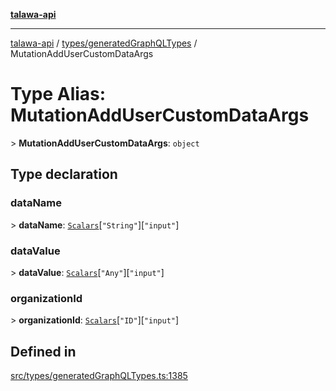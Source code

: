 [**talawa-api**](../../../README.md)

***

[talawa-api](../../../modules.md) / [types/generatedGraphQLTypes](../README.md) / MutationAddUserCustomDataArgs

# Type Alias: MutationAddUserCustomDataArgs

\> **MutationAddUserCustomDataArgs**: `object`

## Type declaration

### dataName

\> **dataName**: [`Scalars`](Scalars.md)\[`"String"`\]\[`"input"`\]

### dataValue

\> **dataValue**: [`Scalars`](Scalars.md)\[`"Any"`\]\[`"input"`\]

### organizationId

\> **organizationId**: [`Scalars`](Scalars.md)\[`"ID"`\]\[`"input"`\]

## Defined in

[src/types/generatedGraphQLTypes.ts:1385](https://github.com/PalisadoesFoundation/talawa-api/blob/6bd0fecc1032af2aa70d925c85724d9fec2350f9/src/types/generatedGraphQLTypes.ts#L1385)
